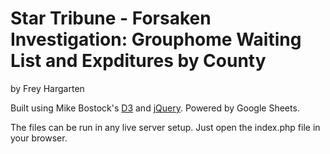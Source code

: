 Star Tribune - Forsaken Investigation: Grouphome Waiting List and Expditures by County
================
by Frey Hargarten

Built using Mike Bostock's [D3](https://github.com/mbostock/d3) and [jQuery](https://github.com/jquery/jquery). Powered by Google Sheets.

The files can be run in any live server setup. Just open the index.php file in your browser.